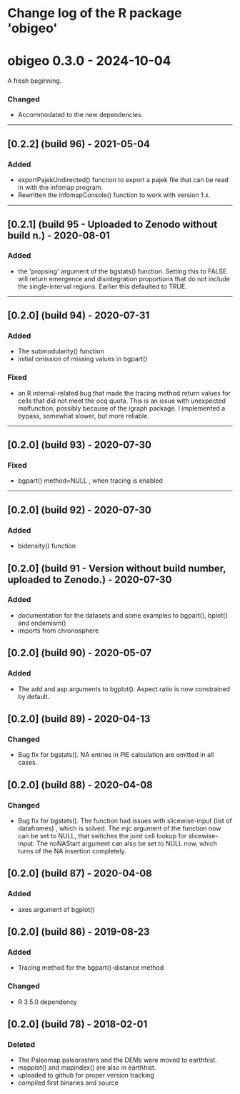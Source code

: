 # Change log of the R package 'obigeo'

# obigeo 0.3.0 - 2024-10-04 

A fresh beginning.

### Changed
- Accommodated to the new dependencies. 

* * *

## [0.2.2] (build 96) - 2021-05-04
### Added
- exportPajekUndirected() function to export a pajek file that can be read in with the infomap program.
- Rewritten the infomapConsole() function to work with version 1.x.

* * *

## [0.2.1] (build 95 - Uploaded to Zenodo without build n.) - 2020-08-01
### Added
- the 'propsing' argument of the bgstats() function. Setting this to FALSE will return emergence and disintegration proportions that do not include the single-interval regions. Earlier this defaulted to TRUE. 

* * *

## [0.2.0] (build 94) - 2020-07-31
### Added
- The submodularity() function
- initial omission of missing values in bgpart()

### Fixed
- an R internal-related bug that made the tracing method return values for cells that did not meet the ocq quota. This is an issue with unexpected malfunction, possibly because of the igraph package. I implemented a bypass, somewhat slower, but more reliable. 

* * *

## [0.2.0] (build 93) - 2020-07-30
### Fixed
- bgpart() method=NULL , when tracing is enabled

* * *

## [0.2.0] (build 92) - 2020-07-30
### Added
- bidensity() function

## [0.2.0] (build 91 - Version without build number, uploaded to Zenodo.) - 2020-07-30
### Added
- documentation for the datasets and some examples to bgpart(), bplot() and endemism()
- imports from chronosphere

## [0.2.0] (build 90) - 2020-05-07
### Added
- The add and asp arguments to bgplot(). Aspect ratio is now constrained by default.

## [0.2.0] (build 89) - 2020-04-13
### Changed
- Bug fix for bgstats(). NA entries in PIE calculation are omitted in all cases. 

## [0.2.0] (build 88) - 2020-04-08
### Changed
- Bug fix for bgstats(). The function had issues with slicewise-input (list of dataframes) , which is solved. The mjc argument of the function now can be set to NULL, that swtiches the joint cell lookup for slicewise-input. The noNAStart argument can also be set to NULL now, which turns of the NA insertion completely.

## [0.2.0] (build 87) - 2020-04-08
### Added
- axes argument of bgplot()

## [0.2.0] (build 86) - 2019-08-23
### Added
- Tracing method for the bgpart()-distance method

### Changed
- R 3.5.0 dependency

## [0.2.0] (build 78) - 2018-02-01
### Deleted
- The Paleomap paleorasters and the DEMs were moved to earthhist.
- mapplot() and mapindex() are also in earthhist.
- uploaded to github for proper version tracking
- compiled first binaries and source
